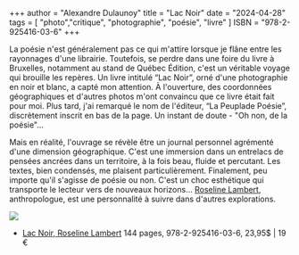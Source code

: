 +++
author = "Alexandre Dulaunoy"
title = "Lac Noir"
date = "2024-04-28"
tags = [
    "photo","critique", "photographie", "poésie", "livre"
]
ISBN = "978-2-925416-03-6"
+++

La poésie n'est généralement pas ce qui m'attire lorsque je flâne entre les rayonnages d'une librairie. Toutefois, se perdre dans une foire du livre à Bruxelles, notamment au stand de Québec Édition, c'est un véritable voyage qui brouille les repères. Un livre intitulé “Lac Noir”, orné d'une photographie en noir et blanc, a capté mon attention. À l'ouverture, des coordonnées géographiques et d'autres photos m'ont convaincu que ce livre était fait pour moi. Plus tard, j'ai remarqué le nom de l'éditeur, “La Peuplade Poésie”, discrètement inscrit en bas de la page. Un instant de doute - "Oh non, de la poésie"…

Mais en réalité, l'ouvrage se révèle être un journal personnel agrémenté d'une dimension géographique. C'est une immersion dans un entrelacs de pensées ancrées dans un territoire, à la fois beau, fluide et percutant. Les textes, bien condensés, me plaisent particulièrement. Finalement, peu importe qu'il s'agisse de poésie ou non. C'est un choc esthétique qui transporte le lecteur vers de nouveaux horizons... [Roseline Lambert](https://www.roselinelambert.org/), anthropologue, est une personnalité à suivre dans d'autres explorations.

![](/images/lac-noir.jpg)

- [Lac Noir, Roseline Lambert](https://lapeuplade.com/archives/livres/lac-noir) 144 pages, 978-2-925416-03-6, 23,95$ | 19 € 

